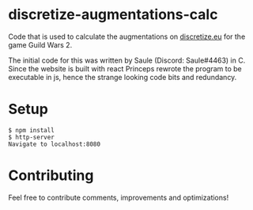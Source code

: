 # discretize-augmentations-calc

Code that is used to calculate the augmentations on [discretize.eu](https://discretize.eu/augmentations) for the game Guild Wars 2. 

The initial code for this was written by Saule (Discord: Saule#4463) in C. Since the website is built with react Princeps rewrote the program to be executable in js, hence the strange looking code bits and redundancy. 

# Setup 
```
$ npm install 
$ http-server 
Navigate to localhost:8080
```

# Contributing
Feel free to contribute comments, improvements and optimizations!
